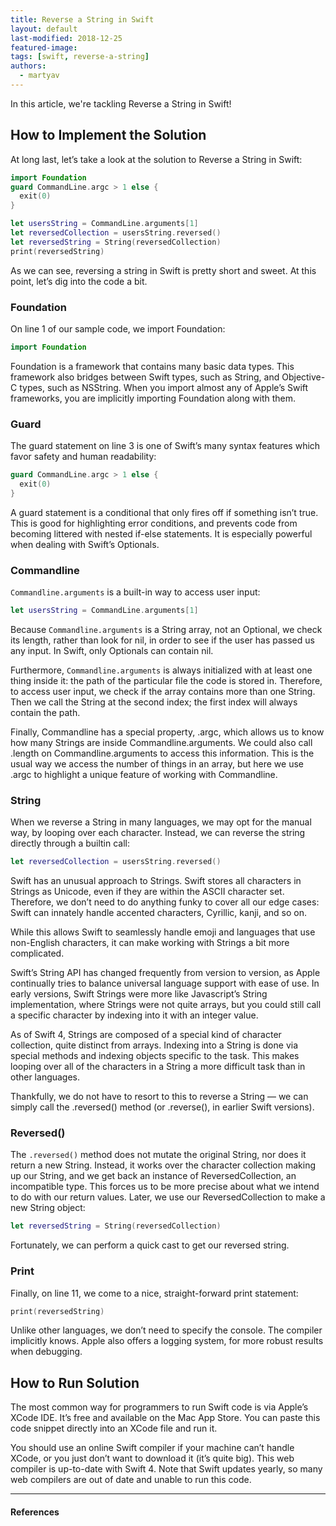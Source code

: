```yaml
---
title: Reverse a String in Swift
layout: default
last-modified: 2018-12-25
featured-image:
tags: [swift, reverse-a-string]
authors:
  - martyav
---
```


In this article, we're tackling Reverse a String in Swift!

## How to Implement the Solution

At long last, let’s take a look at the solution to Reverse a String in Swift:

```swift
import Foundation
guard CommandLine.argc > 1 else {
  exit(0)
}

let usersString = CommandLine.arguments[1]
let reversedCollection = usersString.reversed()
let reversedString = String(reversedCollection)
print(reversedString)
```

As we can see, reversing a string in Swift is pretty short and sweet. At this
point, let’s dig into the code a bit.

### Foundation

On line 1 of our sample code, we import Foundation:

```swift
import Foundation
```

Foundation is a framework that contains many basic data types. This framework
also bridges between Swift types, such as String, and Objective-C types, such
as NSString. When you import almost any of Apple’s Swift frameworks, you are
implicitly importing Foundation along with them.

### Guard

The guard statement on line 3 is one of Swift’s many syntax features which favor
safety and human readability:

```swift
guard CommandLine.argc > 1 else {
  exit(0)
}
```

A guard statement is a conditional that only fires off if something isn’t true.
This is good for highlighting error conditions, and prevents code from becoming
littered with nested if-else statements. It is especially powerful when dealing
with Swift’s Optionals.

### Commandline

`Commandline.arguments` is a built-in way to access user input:

```swift
let usersString = CommandLine.arguments[1]
```

Because `Commandline.arguments` is a String array, not an Optional, we check its
length, rather than look for nil, in order to see if the user has passed us any
input. In Swift, only Optionals can contain nil.

Furthermore, `Commandline.arguments` is always initialized with at least one thing
inside it: the path of the particular file the code is stored in. Therefore, to
access user input, we check if the array contains more than one String. Then we
call the String at the second index; the first index will always contain the path.

Finally, Commandline has a special property, .argc, which allows us to know how
many Strings are inside Commandline.arguments. We could also call .length on
Commandline.arguments to access this information. This is the usual way we access
the number of things in an array, but here we use .argc to highlight a unique
feature of working with Commandline.

### String

When we reverse a String in many languages, we may opt for the manual way, by
looping over each character. Instead, we can reverse the string directly through
a builtin call:

```swift
let reversedCollection = usersString.reversed()
```

Swift has an unusual approach to Strings. Swift stores all characters in Strings
as Unicode, even if they are within the ASCII character set. Therefore, we don’t
need to do anything funky to cover all our edge cases: Swift can innately handle
accented characters, Cyrillic, kanji, and so on.

While this allows Swift to seamlessly handle emoji and languages that use
non-English characters, it can make working with Strings a bit more complicated.

Swift’s String API has changed frequently from version to version, as Apple
continually tries to balance universal language support with ease of use. In
early versions, Swift Strings were more like Javascript’s String implementation,
where Strings were not quite arrays, but you could still call a specific
character by indexing into it with an integer value.

As of Swift 4, Strings are composed of a special kind of character collection,
quite distinct from arrays. Indexing into a String is done via special methods
and indexing objects specific to the task. This makes looping over all of the
characters in a String a more difficult task than in other languages.

Thankfully, we do not have to resort to this to reverse a String — we can simply
call the .reversed() method (or .reverse(), in earlier Swift versions).

### Reversed()

The `.reversed()` method does not mutate the original String, nor does it return a
new String. Instead, it works over the character collection making up our String,
and we get back an instance of ReversedCollection, an incompatible type. This
forces us to be more precise about what we intend to do with our return values.
Later, we use our ReversedCollection to make a new String object:

```swift
let reversedString = String(reversedCollection)
```

Fortunately, we can perform a quick cast to get our reversed string.

### Print

Finally, on line 11, we come to a nice, straight-forward print statement:

```swift
print(reversedString)
```

Unlike other languages, we don’t need to specify the console. The compiler
implicitly knows. Apple also offers a logging system, for more robust results
when debugging.

## How to Run Solution

The most common way for programmers to run Swift code is via Apple’s XCode IDE.
It’s free and available on the Mac App Store. You can paste this code snippet
directly into an XCode file and run it.

You should use an online Swift compiler if your machine can’t handle XCode, or
you just don’t want to download it (it’s quite big). This web compiler is
up-to-date with Swift 4. Note that Swift updates yearly, so many web compilers
are out of date and unable to run this code.

---

#### References

[^1]: M. Hernandez Avedon, “Reverse a String in Swift,” The Renegade Coder, 10-Sep-2018. [Online]. Available: <https://therenegadecoder.com/code/reverse-a-string-in-swift/>. [Accessed: 25-Dec-2018].

